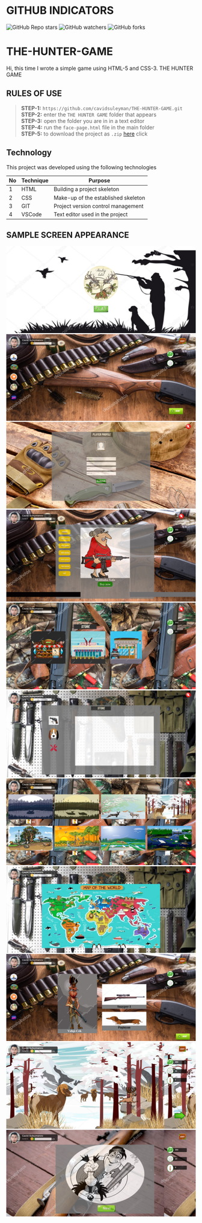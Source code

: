 # GITHUB INDICATORS

![GitHub Repo stars](https://img.shields.io/github/stars/cavidsuleyman/THE-HUNTER-GAME?style=for-the-badge)
![GitHub watchers](https://img.shields.io/github/watchers/cavidsuleyman/THE-HUNTER-GAME?style=for-the-badge)
![GitHub forks](https://img.shields.io/github/forks/cavidsuleyman/THE-HUNTER-GAME?style=for-the-badge)

# THE-HUNTER-GAME

Hi, this time I wrote a simple game using HTML-5 and CSS-3. THE HUNTER GAME

## RULES OF USE

> **STEP-1:** `https://github.com/cavidsuleyman/THE-HUNTER-GAME.git` <br/>
> **STEP-2:**  enter the `THE HUNTER GAME` folder that appears <br/>
> **STEP-3:**  open the folder you are in in a text editor <br/>
> **STEP-4:**  run the `face-page.html` file in the main folder <br/>
> **STEP-5:**  to download the project as `.zip`  [here](https://github.com/cavidsuleyman/THE-HUNTER-GAME/archive/refs/heads/master.zip) click <br/>


## Technology

This project was developed using the following technologies

| No | Technique | Purpose |
| - | ---------- | --------------------- |
| 1 | HTML | Building a project skeleton |
| 2 | CSS | Make-up of the established skeleton |
| 3 | GIT | Project version control management |
| 4 | VSCode | Text editor used in the project |


## SAMPLE SCREEN APPEARANCE

![There was a screenshot here](./screen/screen-1.png)
![There was a screenshot here](./screen/screen-2.png)
![There was a screenshot here](./screen/screen-3.png)
![There was a screenshot here](./screen/screen-4.png)
![There was a screenshot here](./screen/screen-5.png)
![There was a screenshot here](./screen/screen-6.png)
![There was a screenshot here](./screen/screen-7.png)
![There was a screenshot here](./screen/screen-8.png)
![There was a screenshot here](./screen/screen-9.png)
![There was a screenshot here](./screen/screen-10.png)
![There was a screenshot here](./screen/screen-11.png)



